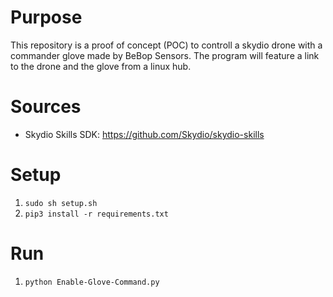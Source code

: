 # Purpose
This repository is a proof of concept (POC) to controll a skydio drone with a commander glove made by BeBop Sensors. The program will feature a link to the drone and the glove from a linux hub.

# Sources
+ Skydio Skills SDK: https://github.com/Skydio/skydio-skills

# Setup
1. ```sudo sh setup.sh```
2. ```pip3 install -r requirements.txt```
# Run
1. ```python Enable-Glove-Command.py```
